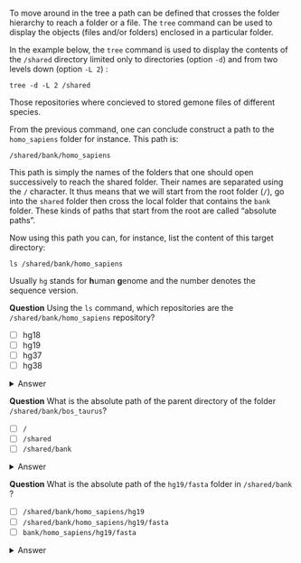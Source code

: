 To move around in the tree a path can be defined that crosses the folder hierarchy to reach a folder or a file.
The `tree` command can be used to display the objects (files and/or folders) enclosed in a particular folder.

In the example below, the `tree` command is used to display the contents of the `/shared` directory limited only to directories (option `-d`) and from two levels down (option `-L 2`) :

```
tree -d -L 2 /shared
```

Those repositories where concieved to stored gemone files of different species.

From the previous command, one can conclude construct a path to the `homo_sapiens` folder for instance. This path is:

```
/shared/bank/homo_sapiens
```

This path is simply the names of the folders that one should open successively to reach the shared folder.
Their names are separated using the `/` character. It thus means that we will start from the root folder (`/`), go into the `shared` folder  then cross the local folder that contains the `bank` folder. 
These kinds of paths that start from the root are called “absolute paths”. 

Now using this path you can, for instance, list the content of this target directory:

```
ls /shared/bank/homo_sapiens
```

Usually `hg` stands for **h**uman **g**enome and the number denotes the sequence version.

**Question** Using the `ls` command, which repositories are the `/shared/bank/homo_sapiens` repository?

- [ ] hg18
- [ ] hg19
- [ ] hg37
- [ ] hg38

<details>
<summary>Answer</summary>

hg19 and hg38

</details>


**Question** What is the absolute path of the parent directory of the folder `/shared/bank/bos_taurus`?

- [ ] `/`
- [ ] `/shared`
- [ ] `/shared/bank`

<details>
<summary>Answer</summary>

`/shared/bank`

</details>


**Question** What is the absolute path of the `hg19/fasta` folder in `/shared/bank` ?

- [ ] `/shared/bank/homo_sapiens/hg19`
- [ ] `/shared/bank/homo_sapiens/hg19/fasta`
- [ ] `bank/homo_sapiens/hg19/fasta`

<details>
<summary>Answer</summary>

`/shared/bank/homo_sapiens/hg19/fasta`

</details>
